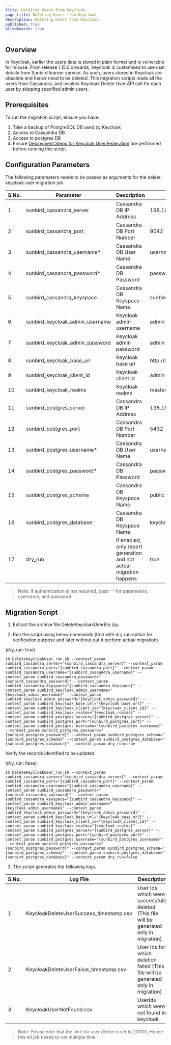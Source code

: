 ```yaml
---
title: Deleting Users from Keycloak
page_title: Deleting Users from Keycloak
description: Deleting Users from Keycloak
published: true
allowSearch: true
---
```


## Overview
In Keycloak, earlier the users data is stored in plain format and is vulnerable for misuse. From release 1.15.0 onwards, Keycloak is customised to use user details from Sunbird learner service. As such, users stored in Keycloak are obsolete and hence need to be deleted. This migration scripts loads all the users from Cassandra, and invokes Keycloak Delete User API call for each user by skipping specified admin users.

## Prerequisites

To run the migration script, ensure you have:

1. Take a backup of PostgreSQL DB used by Keycloak
2. Access to Cassandra DB
3. Access to postgres DB
4. Ensure [Deployment Steps for Keycloak User Federation](https://project-sunbird.atlassian.net/wiki/spaces/SBDES/pages/1021673496/Deployment+Steps+for+Keycloak+User+Federation) are performed before running this script.

## Configuration Parameters
The following parameters needs to be passed as arguments for the delete keycloak user migration job

 S.No. | Parameter | Description | Example 
-------|-----------|-------------|---------
1 | sunbird_cassandra_server | Cassandra DB IP Address| 198.168.1.1
2 | sunbird_cassandra_port | Cassandra DB Port Number | 9042 
3 | sunbird_cassandra_username* | Cassandra DB User Name | username 
4 | sunbird_cassandra_password* | Cassandra DB Password | password 
5 | sunbird_cassandra_keyspace  | Cassandra DB Keyspace Name | sunbird 
6 | sunbird_keycloak_admin_username  | Keycloak admin username | admin 
7 | sunbird_keycloak_admin_password  | Keycloak admin password | admin
8 | sunbird_keycloak_base_url  | Keycloak base url | http://localhost:8080/auth
9 | sunbird_keycloak_client_id  | Keycloak client id | admin-cli
10 | sunbird_keycloak_realms  | Keycloak realms | master
11 | sunbird_postgres_server | Cassandra DB IP Address| 198.168.1.1
12 | sunbird_postgres_port | Cassandra DB Port Number | 5432 
13 | sunbird_postgres_username* | Cassandra DB User Name | username 
14 | sunbird_postgres_password* | Cassandra DB Password | password 
15 | sunbird_postgres_schema  | Cassandra DB Keyspace Name | public 
16 | sunbird_postgres_database  | Cassandra DB Keyspace Name | keycloak
17 | dry_run  | if enabled, only report generation and not actual migration happens | true

> Note: If authentication is not required, pass `""` for parameters, username, and password

## Migration Script

1. Extract the archive file DeleteKeycloakUserBin.zip.

2. Run the script using below commands (first with dry run option for verification purpose and later without out it perform actual migration).

(dry_run: true)
``` 
sh DeleteKeycloakUser_run.sh --context_param sunbird_cassandra_server="{sunbird_cassandra_server}" --context_param sunbird_cassandra_port="{sunbird_cassandra_port}" --context_param sunbird_cassandra_username="{sunbird_cassandra_username}" --context_param sunbird_cassandra_password="{sunbird_cassandra_password}" --context_param sunbird_cassandra_keyspace="{sunbird_cassandra_keyspace}" --context_param sunbird_keycloak_admin_username="{keycloak_admin_username}" --context_param sunbird_keycloak_admin_password="{keycloak_admin_password}" --context_param sunbird_keycloak_base_url="{keycloak_base_url}" --context_param sunbird_keycloak_client_id="{keycloak_client_id}" --context_param sunbird_keycloak_realms="{keycloak_realms}" --context_param sunbird_postgres_server="{sunbird_postgres_server}" --context_param sunbird_postgres_port="{sunbird_postgres_port}" --context_param sunbird_postgres_username="{sunbird_postgres_username}" --context_param sunbird_postgres_password="{sunbird_postgres_password}" --context_param sunbird_postgres_schema="{sunbird_postgres_schema}" --context_param sunbird_postgres_database="{sunbird_postgres_database}" --context_param dry_run=true
```

Verify the records identified to be updated.

(dry_run: false)  
``` 
sh DeleteKeycloakUser_run.sh --context_param sunbird_cassandra_server="{sunbird_cassandra_server}" --context_param sunbird_cassandra_port="{sunbird_cassandra_port}" --context_param sunbird_cassandra_username="{sunbird_cassandra_username}" --context_param sunbird_cassandra_password="{sunbird_cassandra_password}" --context_param sunbird_cassandra_keyspace="{sunbird_cassandra_keyspace}" --context_param sunbird_keycloak_admin_username="{keycloak_admin_username}" --context_param sunbird_keycloak_admin_password="{keycloak_admin_password}" --context_param sunbird_keycloak_base_url="{keycloak_base_url}" --context_param sunbird_keycloak_client_id="{keycloak_client_id}" --context_param sunbird_keycloak_realms="{keycloak_realms}" --context_param sunbird_postgres_server="{sunbird_postgres_server}" --context_param sunbird_postgres_port="{sunbird_postgres_port}" --context_param sunbird_postgres_username="{sunbird_postgres_username}" --context_param sunbird_postgres_password="{sunbird_postgres_password}" --context_param sunbird_postgres_schema="{sunbird_postgres_schema}" --context_param sunbird_postgres_database="{sunbird_postgres_database}" --context_param dry_run=false
```

3. The script generates the following logs.

 S.No. | Log File | Description | Example 
-------|-----------|-------------|---------
1 | KeycloakDeleteUserSuccess_timestamp.csv | User Ids which were successfully deleted (This file will be generated only in migration) | KeycloakDeleteUserSuccess_1554113623396.csv
2 | KeycloakDeleteUserFailue_timestamp.csv | User Ids for which deletion failed (This file will be generated only in migration) | KeycloakDeleteUserFailue_1554113623396.csv 
3 | KeycloakUserNotFound.csv | UserIds which were not found in keycloak | KeycloakUserNotFound.csv

> Note: Please note that the limit for user delete is set to 20000, Hence this etl job needs to run multiple time.
